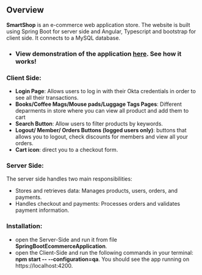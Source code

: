 ## Overview

**SmartShop** is an e-commerce web application store. 
The website is built using Spring Boot for server side and Angular, Typescript and bootstrap for client side. It connects to a MySQL database.

- ### View demonstration of the application  [here](https://drive.google.com/file/d/1SjZIevcSebYJPZ6wJRV1J4cuMmXBxj8e/view?usp=drive_link). See how it works!


### Client Side:

  - **Login Page**: Allows users to log in with their Okta credentials in order to see all their transactions.
  - **Books/Coffee Mags/Mouse pads/Luggage Tags  Pages**: Different deparments in store where you can view all product and add them to cart
  - **Search Button**: Allow users to filter products by keywords. 
  - **Logout/ Member/ Orders Buttons (logged users only)**: buttons that allows you to logout, check discounts for members and view all your orders.
  - **Cart icon**: direct you to a checkout form.
  
### Server Side:
The server side handles two main responsibilities:
- Stores and retrieves data: Manages products, users, orders, and payments.
- Handles checkout and payments: Processes orders and validates payment information.

### Installation:
- open the Server-Side and run it from file **SpringBootEcommerceApplication**.
- open the Client-Side and run the following commands in your terminal: **npm start -- --configuration=qa**. You should see the app running on https://localhost:4200.

